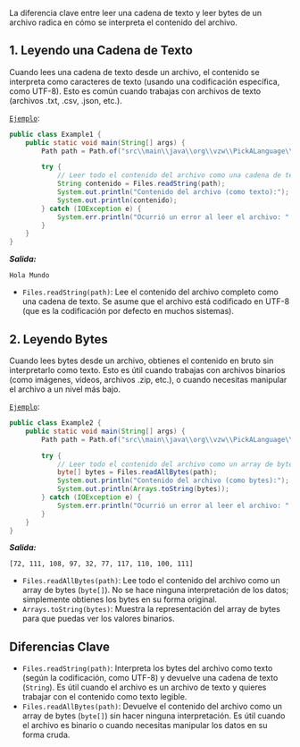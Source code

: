 La diferencia clave entre leer una cadena de texto y leer bytes de un archivo radica en cómo se interpreta el contenido del archivo.

## 1. Leyendo una Cadena de Texto

Cuando lees una cadena de texto desde un archivo, el contenido se interpreta como caracteres de texto (usando una codificación específica, como UTF-8). Esto es común cuando trabajas con archivos de texto (archivos .txt, .csv, .json, etc.).

[`Ejemplo`](Example1.java):

```java
public class Example1 {
    public static void main(String[] args) {
        Path path = Path.of("src\\main\\java\\org\\vzw\\PickALanguage\\LearnTheFundamentals\\WorkingFilesAndAPI\\WorkWithFiles\\CadenaDeTextoOByte\\archivo.txt");

        try {
            // Leer todo el contenido del archivo como una cadena de texto
            String contenido = Files.readString(path);
            System.out.println("Contenido del archivo (como texto):");
            System.out.println(contenido);
        } catch (IOException e) {
            System.err.println("Ocurrió un error al leer el archivo: " + e.getMessage());
        }
    }
}
```

***Salida:***

```text
Hola Mundo
```

- `Files.readString(path)`: Lee el contenido del archivo completo como una cadena de texto. Se asume que el archivo está codificado en UTF-8 (que es la codificación por defecto en muchos sistemas).

## 2. Leyendo Bytes

Cuando lees bytes desde un archivo, obtienes el contenido en bruto sin interpretarlo como texto. Esto es útil cuando trabajas con archivos binarios (como imágenes, videos, archivos .zip, etc.), o cuando necesitas manipular el archivo a un nivel más bajo.

[`Ejemplo`](Example1.java):

```java
public class Example2 {
    public static void main(String[] args) {
        Path path = Path.of("src\\main\\java\\org\\vzw\\PickALanguage\\LearnTheFundamentals\\WorkingFilesAndAPI\\WorkWithFiles\\CadenaDeTextoOByte\\archivo.txt");

        try {
            // Leer todo el contenido del archivo como un array de bytes
            byte[] bytes = Files.readAllBytes(path);
            System.out.println("Contenido del archivo (como bytes):");
            System.out.println(Arrays.toString(bytes));
        } catch (IOException e) {
            System.err.println("Ocurrió un error al leer el archivo: " + e.getMessage());
        }
    }
}
```

***Salida:***

```text
[72, 111, 108, 97, 32, 77, 117, 110, 100, 111]
```

- `Files.readAllBytes(path)`: Lee todo el contenido del archivo como un array de bytes (`byte[]`). No se hace ninguna interpretación de los datos; simplemente obtienes los bytes en su forma original.
- `Arrays.toString(bytes)`: Muestra la representación del array de bytes para que puedas ver los valores binarios.

## Diferencias Clave

- `Files.readString(path)`: Interpreta los bytes del archivo como texto (según la codificación, como UTF-8) y devuelve una cadena de texto (`String`). Es útil cuando el archivo es un archivo de texto y quieres trabajar con el contenido como texto legible.
- `Files.readAllBytes(path)`: Devuelve el contenido del archivo como un array de bytes (`byte[]`) sin hacer ninguna interpretación. Es útil cuando el archivo es binario o cuando necesitas manipular los datos en su forma cruda.